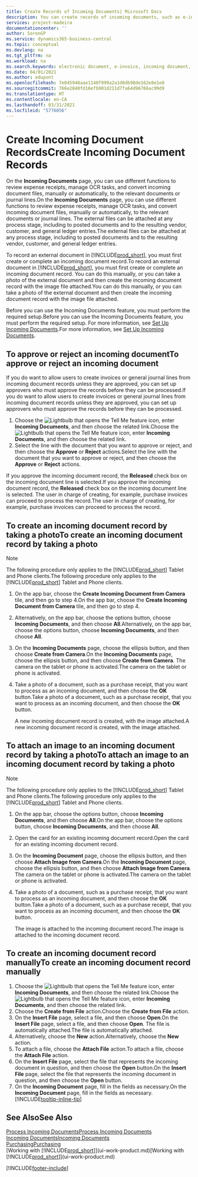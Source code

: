 ```yaml
---
title: Create Records of Incoming Documents| Microsoft Docs
description: You can create records of incoming documents, such as e-invoices, and manage OCR tasks, eCommerce, and document exchange.
services: project-madeira
documentationcenter: ''
author: SorenGP
ms.service: dynamics365-business-central
ms.topic: conceptual
ms.devlang: na
ms.tgt_pltfrm: na
ms.workload: na
ms.search.keywords: electronic document, e-invoice, incoming document, OCR, ecommerce, document exchange, import invoice
ms.date: 04/01/2021
ms.author: edupont
ms.openlocfilehash: 7e045948aae1140f999a2a1d0db98de162e8e1e8
ms.sourcegitcommit: 766e2840fd16efb901d211d7fa64d96766ac99d9
ms.translationtype: HT
ms.contentlocale: en-CA
ms.lasthandoff: 03/31/2021
ms.locfileid: "5776056"
---
```

# <a name="create-incoming-document-records"></a><span data-ttu-id="9f2ab-103">Create Incoming Document Records</span><span class="sxs-lookup"><span data-stu-id="9f2ab-103">Create Incoming Document Records</span></span>
<span data-ttu-id="9f2ab-104">On the **Incoming Documents** page, you can use different functions to review expense receipts, manage OCR tasks, and convert incoming document files, manually or automatically, to the relevant documents or journal lines.</span><span class="sxs-lookup"><span data-stu-id="9f2ab-104">On the **Incoming Documents** page, you can use different functions to review expense receipts, manage OCR tasks, and convert incoming document files, manually or automatically, to the relevant documents or journal lines.</span></span> <span data-ttu-id="9f2ab-105">The external files can be attached at any process stage, including to posted documents and to the resulting vendor, customer, and general ledger entries.</span><span class="sxs-lookup"><span data-stu-id="9f2ab-105">The external files can be attached at any process stage, including to posted documents and to the resulting vendor, customer, and general ledger entries.</span></span>

<span data-ttu-id="9f2ab-106">To record an external document in [!INCLUDE[prod_short](includes/prod_short.md)], you must first create or complete an incoming document record.</span><span class="sxs-lookup"><span data-stu-id="9f2ab-106">To record an external document in [!INCLUDE[prod_short](includes/prod_short.md)], you must first create or complete an incoming document record.</span></span> <span data-ttu-id="9f2ab-107">You can do this manually, or you can take a photo of the external document and then create the incoming document record with the image file attached.</span><span class="sxs-lookup"><span data-stu-id="9f2ab-107">You can do this manually, or you can take a photo of the external document and then create the incoming document record with the image file attached.</span></span>

<span data-ttu-id="9f2ab-108">Before you can use the Incoming Documents feature, you must perform the required setup.</span><span class="sxs-lookup"><span data-stu-id="9f2ab-108">Before you can use the Incoming Documents feature, you must perform the required setup.</span></span> <span data-ttu-id="9f2ab-109">For more information, see [Set Up Incoming Documents](across-how-setup-income-documents.md).</span><span class="sxs-lookup"><span data-stu-id="9f2ab-109">For more information, see [Set Up Incoming Documents](across-how-setup-income-documents.md).</span></span>

## <a name="to-approve-or-reject-an-incoming-document"></a><span data-ttu-id="9f2ab-110">To approve or reject an incoming document</span><span class="sxs-lookup"><span data-stu-id="9f2ab-110">To approve or reject an incoming document</span></span>
<span data-ttu-id="9f2ab-111">If you do want to allow users to create invoices or general journal lines from incoming document records unless they are approved, you can set up approvers who must approve the records before they can be processed.</span><span class="sxs-lookup"><span data-stu-id="9f2ab-111">If you do want to allow users to create invoices or general journal lines from incoming document records unless they are approved, you can set up approvers who must approve the records before they can be processed.</span></span>

1. <span data-ttu-id="9f2ab-112">Choose the ![Lightbulb that opens the Tell Me feature](media/ui-search/search_small.png "Tell me what you want to do") icon, enter **Incoming Documents**, and then choose the related link.</span><span class="sxs-lookup"><span data-stu-id="9f2ab-112">Choose the ![Lightbulb that opens the Tell Me feature](media/ui-search/search_small.png "Tell me what you want to do") icon, enter **Incoming Documents**, and then choose the related link.</span></span>
2. <span data-ttu-id="9f2ab-113">Select the line with the document that you want to approve or reject, and then choose the **Approve** or **Reject** actions.</span><span class="sxs-lookup"><span data-stu-id="9f2ab-113">Select the line with the document that you want to approve or reject, and then choose the **Approve** or **Reject** actions.</span></span>

<span data-ttu-id="9f2ab-114">If you approve the incoming document record, the **Released** check box on the incoming document line is selected.</span><span class="sxs-lookup"><span data-stu-id="9f2ab-114">If you approve the incoming document record, the **Released** check box on the incoming document line is selected.</span></span> <span data-ttu-id="9f2ab-115">The user in charge of creating, for example, purchase invoices can proceed to process the record.</span><span class="sxs-lookup"><span data-stu-id="9f2ab-115">The user in charge of creating, for example, purchase invoices can proceed to process the record.</span></span>

## <a name="to-create-an-incoming-document-record-by-taking-a-photo"></a><span data-ttu-id="9f2ab-116">To create an incoming document record by taking a photo</span><span class="sxs-lookup"><span data-stu-id="9f2ab-116">To create an incoming document record by taking a photo</span></span>
> [!NOTE]  
>   <span data-ttu-id="9f2ab-117">The following procedure only applies to the [!INCLUDE[prod_short](includes/prod_short.md)] Tablet and Phone clients.</span><span class="sxs-lookup"><span data-stu-id="9f2ab-117">The following procedure only applies to the [!INCLUDE[prod_short](includes/prod_short.md)] Tablet and Phone clients.</span></span>

1. <span data-ttu-id="9f2ab-118">On the app bar, choose the **Create Incoming Document from Camera** tile, and then go to step 4.</span><span class="sxs-lookup"><span data-stu-id="9f2ab-118">On the app bar, choose the **Create Incoming Document from Camera** tile, and then go to step 4.</span></span>
2. <span data-ttu-id="9f2ab-119">Alternatively, on the app bar, choose the options button, choose **Incoming Documents**, and then choose **All**.</span><span class="sxs-lookup"><span data-stu-id="9f2ab-119">Alternatively, on the app bar, choose the options button, choose **Incoming Documents**, and then choose **All**.</span></span>
3. <span data-ttu-id="9f2ab-120">On the **Incoming Documents** page, choose the ellipsis button, and then choose **Create from Camera**.</span><span class="sxs-lookup"><span data-stu-id="9f2ab-120">On the **Incoming Documents** page, choose the ellipsis button, and then choose **Create from Camera**.</span></span> <span data-ttu-id="9f2ab-121">The camera on the tablet or phone is activated.</span><span class="sxs-lookup"><span data-stu-id="9f2ab-121">The camera on the tablet or phone is activated.</span></span>
4. <span data-ttu-id="9f2ab-122">Take a photo of a document, such as a purchase receipt, that you want to process as an incoming document, and then choose the **OK** button.</span><span class="sxs-lookup"><span data-stu-id="9f2ab-122">Take a photo of a document, such as a purchase receipt, that you want to process as an incoming document, and then choose the **OK** button.</span></span>

    <span data-ttu-id="9f2ab-123">A new incoming document record is created, with the image attached.</span><span class="sxs-lookup"><span data-stu-id="9f2ab-123">A new incoming document record is created, with the image attached.</span></span>

## <a name="to-attach-an-image-to-an-incoming-document-record-by-taking-a-photo"></a><span data-ttu-id="9f2ab-124">To attach an image to an incoming document record by taking a photo</span><span class="sxs-lookup"><span data-stu-id="9f2ab-124">To attach an image to an incoming document record by taking a photo</span></span>
> [!NOTE]  
>   <span data-ttu-id="9f2ab-125">The following procedure only applies to the [!INCLUDE[prod_short](includes/prod_short.md)] Tablet and Phone clients.</span><span class="sxs-lookup"><span data-stu-id="9f2ab-125">The following procedure only applies to the [!INCLUDE[prod_short](includes/prod_short.md)] Tablet and Phone clients.</span></span>

1. <span data-ttu-id="9f2ab-126">On the app bar, choose the options button, choose **Incoming Documents**, and then choose **All**.</span><span class="sxs-lookup"><span data-stu-id="9f2ab-126">On the app bar, choose the options button, choose **Incoming Documents**, and then choose **All**.</span></span>
2. <span data-ttu-id="9f2ab-127">Open the card for an existing incoming document record.</span><span class="sxs-lookup"><span data-stu-id="9f2ab-127">Open the card for an existing incoming document record.</span></span>
3. <span data-ttu-id="9f2ab-128">On the **Incoming Document** page, choose the ellipsis button, and then choose **Attach Image from Camera**.</span><span class="sxs-lookup"><span data-stu-id="9f2ab-128">On the **Incoming Document** page, choose the ellipsis button, and then choose **Attach Image from Camera**.</span></span> <span data-ttu-id="9f2ab-129">The camera on the tablet or phone is activated.</span><span class="sxs-lookup"><span data-stu-id="9f2ab-129">The camera on the tablet or phone is activated.</span></span>
4. <span data-ttu-id="9f2ab-130">Take a photo of a document, such as a purchase receipt, that you want to process as an incoming document, and then choose the **OK** button.</span><span class="sxs-lookup"><span data-stu-id="9f2ab-130">Take a photo of a document, such as a purchase receipt, that you want to process as an incoming document, and then choose the **OK** button.</span></span>

    <span data-ttu-id="9f2ab-131">The image is attached to the incoming document record.</span><span class="sxs-lookup"><span data-stu-id="9f2ab-131">The image is attached to the incoming document record.</span></span>

## <a name="to-create-an-incoming-document-record-manually"></a><span data-ttu-id="9f2ab-132">To create an incoming document record manually</span><span class="sxs-lookup"><span data-stu-id="9f2ab-132">To create an incoming document record manually</span></span>
1. <span data-ttu-id="9f2ab-133">Choose the ![Lightbulb that opens the Tell Me feature](media/ui-search/search_small.png "Tell me what you want to do") icon, enter **Incoming Documents**, and then choose the related link.</span><span class="sxs-lookup"><span data-stu-id="9f2ab-133">Choose the ![Lightbulb that opens the Tell Me feature](media/ui-search/search_small.png "Tell me what you want to do") icon, enter **Incoming Documents**, and then choose the related link.</span></span>
2. <span data-ttu-id="9f2ab-134">Choose the **Create from File** action.</span><span class="sxs-lookup"><span data-stu-id="9f2ab-134">Choose the **Create from File** action.</span></span>  
3. <span data-ttu-id="9f2ab-135">On the **Insert File** page, select a file, and then choose **Open**.</span><span class="sxs-lookup"><span data-stu-id="9f2ab-135">On the **Insert File** page, select a file, and then choose **Open**.</span></span> <span data-ttu-id="9f2ab-136">The file is automatically attached.</span><span class="sxs-lookup"><span data-stu-id="9f2ab-136">The file is automatically attached.</span></span>
4. <span data-ttu-id="9f2ab-137">Alternatively, choose the **New** action.</span><span class="sxs-lookup"><span data-stu-id="9f2ab-137">Alternatively, choose the **New** action.</span></span>
5. <span data-ttu-id="9f2ab-138">To attach a file, choose the **Attach File** action.</span><span class="sxs-lookup"><span data-stu-id="9f2ab-138">To attach a file, choose the **Attach File** action.</span></span>
6. <span data-ttu-id="9f2ab-139">On the **Insert File** page, select the file that represents the incoming document in question, and then choose the **Open** button.</span><span class="sxs-lookup"><span data-stu-id="9f2ab-139">On the **Insert File** page, select the file that represents the incoming document in question, and then choose the **Open** button.</span></span>
7. <span data-ttu-id="9f2ab-140">On the **Incoming Document** page, fill in the fields as necessary.</span><span class="sxs-lookup"><span data-stu-id="9f2ab-140">On the **Incoming Document** page, fill in the fields as necessary.</span></span> [!INCLUDE[tooltip-inline-tip](includes/tooltip-inline-tip_md.md)]

## <a name="see-also"></a><span data-ttu-id="9f2ab-141">See Also</span><span class="sxs-lookup"><span data-stu-id="9f2ab-141">See Also</span></span>
[<span data-ttu-id="9f2ab-142">Process Incoming Documents</span><span class="sxs-lookup"><span data-stu-id="9f2ab-142">Process Incoming Documents</span></span>](across-process-income-documents.md)  
[<span data-ttu-id="9f2ab-143">Incoming Documents</span><span class="sxs-lookup"><span data-stu-id="9f2ab-143">Incoming Documents</span></span>](across-income-documents.md)  
[<span data-ttu-id="9f2ab-144">Purchasing</span><span class="sxs-lookup"><span data-stu-id="9f2ab-144">Purchasing</span></span>](purchasing-manage-purchasing.md)  
<span data-ttu-id="9f2ab-145">[Working with [!INCLUDE[prod_short](includes/prod_short.md)]](ui-work-product.md)</span><span class="sxs-lookup"><span data-stu-id="9f2ab-145">[Working with [!INCLUDE[prod_short](includes/prod_short.md)]](ui-work-product.md)</span></span>


[!INCLUDE[footer-include](includes/footer-banner.md)]